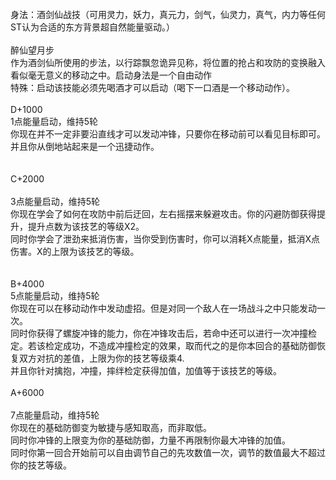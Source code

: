 <title>酒剑仙战技</title>
<meta name="GENERATOR" content="WinCHM">
<meta http-equiv="Content-Type" content="text/html; charset=gb2312">
<br>身法：酒剑仙战技（可用灵力，妖力，真元力，剑气，仙灵力，真气，内力等任何ST认为合适的东方背景超自然能量驱动。）
<br>
<br>醉仙望月步
<br>作为酒剑仙所使用的步法，以行踪飘忽诡异见称，将位置的抢占和攻防的变换融入看似毫无意义的移动之中。启动身法是一个自由动作
<br>特殊：启动该技能必须先喝酒才可以启动（喝下一口酒是一个移动动作）。
<br>
<br>D+1000
<br>1点能量启动，维持5轮
<br>你现在并不一定非要沿直线才可以发动冲锋，只要你在移动前可以看见目标即可。
<br>并且你从倒地站起来是一个迅捷动作。
<br>
<br>
<br>C+2000
<br>
<br>3点能量启动，维持5轮
<br>你现在学会了如何在攻防中前后迂回，左右摇摆来躲避攻击。你的闪避防御获得提升，提升点数为该技艺的等级X2。
<br>同时你学会了泄劲来抵消伤害，当你受到伤害时，你可以消耗X点能量，抵消X点伤害。X的上限为该技艺的等级。
<br>
<br>
<br>B+4000
<br>5点能量启动，维持5轮
<br>你现在可以在移动动作中发动虚招。但是对同一个敌人在一场战斗之中只能发动一次。
<br>同时你获得了螺旋冲锋的能力，你在冲锋攻击后，若命中还可以进行一次冲撞检定。若该检定成功，不造成冲撞检定的效果，取而代之的是你本回合的基础防御恢复双方对抗的差值，上限为你的技艺等级乘4.
<br>并且你针对擒抱，冲撞，摔绊检定获得加值，加值等于该技艺的等级。
<br>
<br>A+6000
<br>
<br>7点能量启动，维持5轮
<br>你现在的基础防御变为敏捷与感知取高，而非取低。
<br>同时你冲锋的上限变为你的基础防御，力量不再限制你最大冲锋的加值。
<br>同时你第一回合开始前可以自由调节自己的先攻数值一次，调节的数值最大不超过你的技艺等级。
<br>